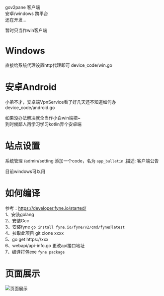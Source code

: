 gov2pane 客户端  
安卓/windows 跨平台    
还在开发...  

暂时只当作win客户端

# Windows  
直接给系统代理设置http代理即可  device_code/win.go  


# 安卓Android
小弟不才，安卓端VpnService看了好几天还不知道如何办 device_code/android.go  

如果没办法解决就全当作小白win端把~  
到时候鄙人再学习学习kotlin弄个安卓端  



# 站点设置  
系统管理 /admin/setting  添加一个code，名为 `app_bulletin` ,描述: 客户端公告  

目前windows可以用  

# 如何编译 
参考：https://developer.fyne.io/started/  
1、安装golang   
2、安装Gcc  
3、安装fyne `go install fyne.io/fyne/v2/cmd/fyne@latest`  
4、拉取此项目 git clone xxxx  
5、go get https://xxx  
6、webapi/api-info.go 更改api接口地址  
7、编译打包exe `fyne package`  

# 页面展示  
![页面展示](https://github.com/pingProMax/gov2panel/blob/master/admin.png?raw=true)